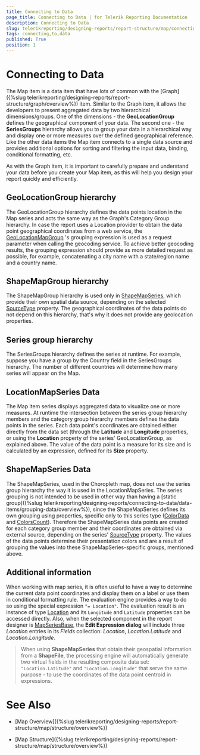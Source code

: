 ```yaml
---
title: Connecting to Data
page_title: Connecting to Data | for Telerik Reporting Documentation
description: Connecting to Data
slug: telerikreporting/designing-reports/report-structure/map/connecting-to-data
tags: connecting,to,data
published: True
position: 1
---
```


# Connecting to Data



The Map item is a data item that have lots of common with the [Graph]({%slug telerikreporting/designing-reports/report-structure/graph/overview%}) item.         Similar to the Graph item, it allows the developers to present aggregated data by two hierarchical dimensions/groups.         One of the dimensions - the __GeoLocationGroup__ defines the geographical component of your data. The second one -         the __SeriesGroups__ hierarchy allows you to group your data in a hierarchical way and display one or more measures         over the defined geographical reference. Like the other data items the Map item connects to a single data source and provides         additional options for sorting and filtering the input data, binding, conditional formatting, etc.       

As with the Graph item, it is important to carefully prepare and understand your data before you create your Map item, as this will help you design your report quickly and         efficiently.       

## GeoLocationGroup hierarchy

The GeoLocationGroup hierarchy defines the data points location in the Map series and acts the same way as the Graph's Category Group hierarchy.           In case the report uses a Location provider to obtain the data point geographical coordinates from a web service, the            [GeoLocationMapGroup](/reporting/api/Telerik.Reporting.GeoLocationMapGroup) 's           grouping expression is used as a request parameter when calling the geocoding service. To achieve better geocoding results, the grouping           expression should provide as more detailed request as possible, for example, concatenating a city name with a state/region name and a country name.         

## ShapeMapGroup hierarchy

The ShapeMapGroup hierarchy is used only in  [ShapeMapSeries](/reporting/api/Telerik.Reporting.ShapeMapSeries), which provide their           own spatial data source, depending on the selected  [SourceType](/reporting/api/Telerik.Reporting.ShapeMapSeries#Telerik_Reporting_ShapeMapSeries_SourceType)  property.           The geographical coordinates of the data points do not depend on this hierarchy, that's why it does not provide any geolocation properties.         

## Series group hierarchy

The SeriesGroups hierarchy defines the series at runtime. For example, suppose you have a group by the Country field in the SeriesGroups           hierarchy. The number of different countries will determine how many series will appear on the Map.         

## LocationMapSeries Data

The Map item series displays aggregated data to visualize one or more measures. At runtime the intersection between the series group hierarchy           members and the category group hierarchy members defines the data points in the series.           Each data point's coordinates are obtained either directly from the data set (through the __Latitude__ and __Longitude__         properties, or using the __Location__ property of the series' GeoLocationGroup, as explained above.           The value of the data point is a measure for its size and is calculated by an expression, defined for its __Size__ property.         

## ShapeMapSeries Data

The ShapeMapSeries, used in the Choropleth map, does not use the series group hierarchy the way it is used in the LocationMapSeries.           The series grouping is not intended to be used in other way than having a           [static group]({%slug telerikreporting/designing-reports/connecting-to-data/data-items/grouping-data/overview%}), since the ShapeMapSeries defines           its own grouping using properties, specific only to this series type ([ColorData](/reporting/api/Telerik.Reporting.ShapeMapSeries#Telerik_Reporting_ShapeMapSeries_ColorData)  and            [ColorsCount](/reporting/api/Telerik.Reporting.ShapeMapSeries#Telerik_Reporting_ShapeMapSeries_ColorsCount)).           Therefore the ShapeMapSeries data points are created for each category group member and their coordinates are obtained via external source, depending on           the series'  [SourceType](/reporting/api/Telerik.Reporting.ShapeMapSeries#Telerik_Reporting_ShapeMapSeries_SourceType)  property. The values of the data points           determine their presentation colors and are a result of grouping the values into these ShapeMapSeries-specific groups, mentioned above.         

## Additional information

When working with map series,           it is often useful to have a way to determine the current data point coordinates and display them on a label or use them in conditional formatting rule.           The evaluation engine provides a way to do so using the special expression `"= Location"`.           The evaluation result is an instance of type  [Location](/reporting/api/Telerik.Reporting.Location)            and its `Longitude` and `Latitude` properties can be accessed directly.           Also, when the selected component in the report designer is  [MapSeriesBase](/reporting/api/Telerik.Reporting.MapSeriesBase),           the __Edit Expression dialog__ will include three *Location*           entries in its *Fields* collection: *Location*,          *Location.Latitude* and *Location.Longitude*.         

> When using  __ShapeMapSeries__ that obtain their geospatial information from a  __ShapeFile__,             the processing engine will automatically generate two virtual fields in the resulting composite data set:             `"Location.Latitude"` and `"Location.Longitude"` that serve the same purpose - to use the             coordinates of the data point centroid in expressions.           


# See Also

 

* [Map Overview]({%slug telerikreporting/designing-reports/report-structure/map/structure/overview%})

 

* [Map Structure]({%slug telerikreporting/designing-reports/report-structure/map/structure/overview%})

